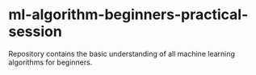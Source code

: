 # ml-algorithm-beginners-practical-session
Repository contains the basic understanding of all machine learning algorithms for beginners.

